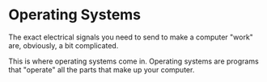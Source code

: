 # Operating Systems

The exact electrical signals you need to send to make a computer "work"
are, obviously, a bit complicated.

This is where operating systems come in. Operating systems are programs that "operate"
all the parts that make up your computer.